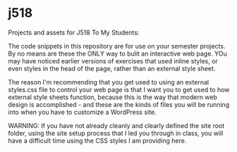 # j518
Projects and assets for J518
To My Students: 

The code snippets in this repository are for use on your semester projects. By no means are these the ONLY way to bulit an interactive web page. YOu may have noticed earlier versions of exercises that used inline styles, or even styles in the head of the page, rather than an external style sheet. 

The reason I'm recommending that you get used to using an external styles.css file to control your web page is that I want you to get used to how external style sheets function, because this is the way that modern web design is accomplished - and these are the kinds of files you will be running into when you have to customize a WordPress site. 

WARNING: If you have not already cleanly and clearly defined the site root folder, using the site setup process that I led you through in class, you will have a difficult time using the CSS styles I am providing here. 
